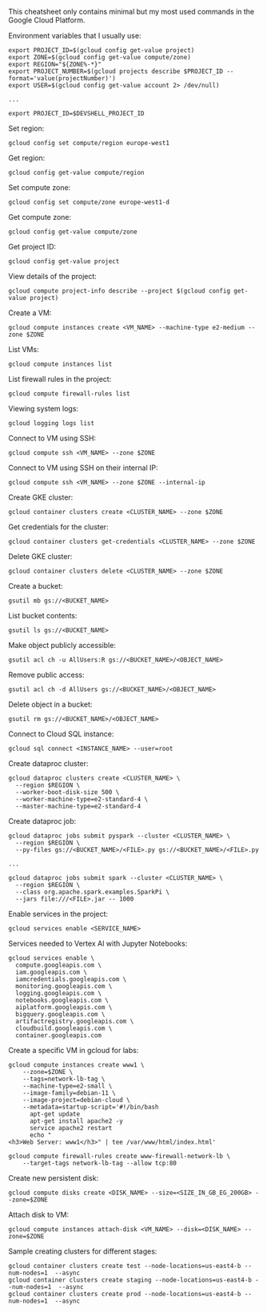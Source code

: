 
This cheatsheet only contains minimal but my most used commands in the Google Cloud Platform.

Environment variables that I usually use:

```
export PROJECT_ID=$(gcloud config get-value project)
export ZONE=$(gcloud config get-value compute/zone)
export REGION="${ZONE%-*}"
export PROJECT_NUMBER=$(gcloud projects describe $PROJECT_ID --format='value(projectNumber)')
export USER=$(gcloud config get-value account 2> /dev/null)

...

export PROJECT_ID=$DEVSHELL_PROJECT_ID
```

Set region:

```
gcloud config set compute/region europe-west1
```

Get region:

```
gcloud config get-value compute/region
```

Set compute zone:

```
gcloud config set compute/zone europe-west1-d
```

Get compute zone:

```
gcloud config get-value compute/zone
```

Get project ID:

```
gcloud config get-value project
```

View details of the project:

```
gcloud compute project-info describe --project $(gcloud config get-value project)
```

Create a VM:

```
gcloud compute instances create <VM_NAME> --machine-type e2-medium --zone $ZONE
```

List VMs:

```
gcloud compute instances list
```

List firewall rules in the project:

```
gcloud compute firewall-rules list
```

Viewing system logs:

```
gcloud logging logs list
```

Connect to VM using SSH:

```
gcloud compute ssh <VM_NAME> --zone $ZONE
```

Connect to VM using SSH on their internal IP:

```
gcloud compute ssh <VM_NAME> --zone $ZONE --internal-ip
```

Create GKE cluster:

```
gcloud container clusters create <CLUSTER_NAME> --zone $ZONE
```

Get credentials for the cluster:

```
gcloud container clusters get-credentials <CLUSTER_NAME> --zone $ZONE
```

Delete GKE cluster:

```
gcloud container clusters delete <CLUSTER_NAME> --zone $ZONE
```

Create a bucket:

```
gsutil mb gs://<BUCKET_NAME>
```

List bucket contents:

```
gsutil ls gs://<BUCKET_NAME>
```

Make object publicly accessible:

```
gsutil acl ch -u AllUsers:R gs://<BUCKET_NAME>/<OBJECT_NAME>
```

Remove public access:

```
gsutil acl ch -d AllUsers gs://<BUCKET_NAME>/<OBJECT_NAME>
```

Delete object in a bucket:

```
gsutil rm gs://<BUCKET_NAME>/<OBJECT_NAME>
```

Connect to Cloud SQL instance:

```
gcloud sql connect <INSTANCE_NAME> --user=root
```

Create dataproc cluster:

```
gcloud dataproc clusters create <CLUSTER_NAME> \
  --region $REGION \
  --worker-boot-disk-size 500 \
  --worker-machine-type=e2-standard-4 \
  --master-machine-type=e2-standard-4
```

Create dataproc job:

```
gcloud dataproc jobs submit pyspark --cluster <CLUSTER_NAME> \
  --region $REGION \
  --py-files gs://<BUCKET_NAME>/<FILE>.py gs://<BUCKET_NAME>/<FILE>.py

...

gcloud dataproc jobs submit spark --cluster <CLUSTER_NAME> \
  --region $REGION \
  --class org.apache.spark.examples.SparkPi \
  --jars file:///<FILE>.jar -- 1000
```

Enable services in the project:

```
gcloud services enable <SERVICE_NAME>
```

Services needed to Vertex AI with Jupyter Notebooks:

```
gcloud services enable \
  compute.googleapis.com \
  iam.googleapis.com \
  iamcredentials.googleapis.com \
  monitoring.googleapis.com \
  logging.googleapis.com \
  notebooks.googleapis.com \
  aiplatform.googleapis.com \
  bigquery.googleapis.com \
  artifactregistry.googleapis.com \
  cloudbuild.googleapis.com \
  container.googleapis.com
```

Create a specific VM in gcloud for labs:

```
gcloud compute instances create www1 \
    --zone=$ZONE \
    --tags=network-lb-tag \
    --machine-type=e2-small \
    --image-family=debian-11 \
    --image-project=debian-cloud \
    --metadata=startup-script='#!/bin/bash
      apt-get update
      apt-get install apache2 -y
      service apache2 restart
      echo "
<h3>Web Server: www1</h3>" | tee /var/www/html/index.html'

gcloud compute firewall-rules create www-firewall-network-lb \
    --target-tags network-lb-tag --allow tcp:80
```

Create new persistent disk:

```
gcloud compute disks create <DISK_NAME> --size=<SIZE_IN_GB_EG_200GB> --zone=$ZONE
```

Attach disk to VM:

```
gcloud compute instances attach-disk <VM_NAME> --disk=<DISK_NAME> --zone=$ZONE
```

Sample creating clusters for different stages:

```
gcloud container clusters create test --node-locations=us-east4-b --num-nodes=1  --async
gcloud container clusters create staging --node-locations=us-east4-b --num-nodes=1  --async
gcloud container clusters create prod --node-locations=us-east4-b --num-nodes=1  --async
```
